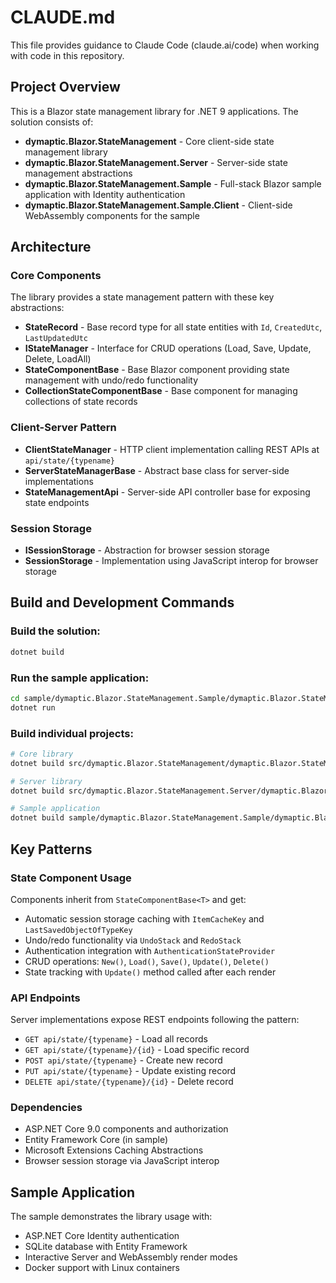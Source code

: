 # CLAUDE.md

This file provides guidance to Claude Code (claude.ai/code) when working with code in this repository.

## Project Overview

This is a Blazor state management library for .NET 9 applications. The solution consists of:

- **dymaptic.Blazor.StateManagement** - Core client-side state management library
- **dymaptic.Blazor.StateManagement.Server** - Server-side state management abstractions  
- **dymaptic.Blazor.StateManagement.Sample** - Full-stack Blazor sample application with Identity authentication
- **dymaptic.Blazor.StateManagement.Sample.Client** - Client-side WebAssembly components for the sample

## Architecture

### Core Components

The library provides a state management pattern with these key abstractions:

- **StateRecord** - Base record type for all state entities with `Id`, `CreatedUtc`, `LastUpdatedUtc`
- **IStateManager<T>** - Interface for CRUD operations (Load, Save, Update, Delete, LoadAll)
- **StateComponentBase<T>** - Base Blazor component providing state management with undo/redo functionality
- **CollectionStateComponentBase** - Base component for managing collections of state records

### Client-Server Pattern

- **ClientStateManager<T>** - HTTP client implementation calling REST APIs at `api/state/{typename}`
- **ServerStateManagerBase<T>** - Abstract base class for server-side implementations
- **StateManagementApi** - Server-side API controller base for exposing state endpoints

### Session Storage

- **ISessionStorage** - Abstraction for browser session storage
- **SessionStorage** - Implementation using JavaScript interop for browser storage

## Build and Development Commands

### Build the solution:
```bash
dotnet build
```

### Run the sample application:
```bash
cd sample/dymaptic.Blazor.StateManagement.Sample/dymaptic.Blazor.StateManagement.Sample
dotnet run
```

### Build individual projects:
```bash
# Core library
dotnet build src/dymaptic.Blazor.StateManagement/dymaptic.Blazor.StateManagement.csproj

# Server library  
dotnet build src/dymaptic.Blazor.StateManagement.Server/dymaptic.Blazor.StateManagement.Server.csproj

# Sample application
dotnet build sample/dymaptic.Blazor.StateManagement.Sample/dymaptic.Blazor.StateManagement.Sample/dymaptic.Blazor.StateManagement.Sample.csproj
```

## Key Patterns

### State Component Usage

Components inherit from `StateComponentBase<T>` and get:
- Automatic session storage caching with `ItemCacheKey` and `LastSavedObjectOfTypeKey`
- Undo/redo functionality via `UndoStack` and `RedoStack`
- Authentication integration with `AuthenticationStateProvider`
- CRUD operations: `New()`, `Load()`, `Save()`, `Update()`, `Delete()`
- State tracking with `Update()` method called after each render

### API Endpoints

Server implementations expose REST endpoints following the pattern:
- `GET api/state/{typename}` - Load all records
- `GET api/state/{typename}/{id}` - Load specific record
- `POST api/state/{typename}` - Create new record  
- `PUT api/state/{typename}` - Update existing record
- `DELETE api/state/{typename}/{id}` - Delete record

### Dependencies

- ASP.NET Core 9.0 components and authorization
- Entity Framework Core (in sample)
- Microsoft Extensions Caching Abstractions
- Browser session storage via JavaScript interop

## Sample Application

The sample demonstrates the library usage with:
- ASP.NET Core Identity authentication
- SQLite database with Entity Framework
- Interactive Server and WebAssembly render modes
- Docker support with Linux containers